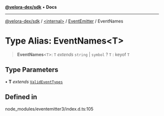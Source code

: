 [**@velora-dex/sdk**](../../../../README.md) • **Docs**

***

[@velora-dex/sdk](../../../../globals.md) / [\<internal\>](../../../README.md) / [EventEmitter](../README.md) / EventNames

# Type Alias: EventNames\<T\>

> **EventNames**\<`T`\>: `T` *extends* `string` \| `symbol` ? `T` : keyof `T`

## Type Parameters

• **T** *extends* [`ValidEventTypes`](ValidEventTypes.md)

## Defined in

node\_modules/eventemitter3/index.d.ts:105
